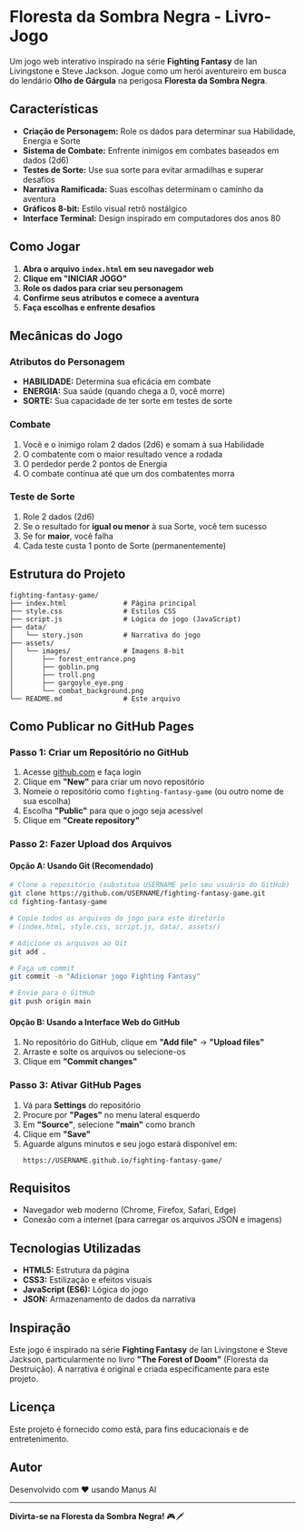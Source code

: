 # Floresta da Sombra Negra - Livro-Jogo

Um jogo web interativo inspirado na série **Fighting Fantasy** de Ian Livingstone e Steve Jackson. Jogue como um herói aventureiro em busca do lendário **Olho de Gárgula** na perigosa **Floresta da Sombra Negra**.

## Características

- **Criação de Personagem:** Role os dados para determinar sua Habilidade, Energia e Sorte
- **Sistema de Combate:** Enfrente inimigos em combates baseados em dados (2d6)
- **Testes de Sorte:** Use sua sorte para evitar armadilhas e superar desafios
- **Narrativa Ramificada:** Suas escolhas determinam o caminho da aventura
- **Gráficos 8-bit:** Estilo visual retrô nostálgico
- **Interface Terminal:** Design inspirado em computadores dos anos 80

## Como Jogar

1. **Abra o arquivo `index.html` em seu navegador web**
2. **Clique em "INICIAR JOGO"**
3. **Role os dados para criar seu personagem**
4. **Confirme seus atributos e comece a aventura**
5. **Faça escolhas e enfrente desafios**

## Mecânicas do Jogo

### Atributos do Personagem

- **HABILIDADE:** Determina sua eficácia em combate
- **ENERGIA:** Sua saúde (quando chega a 0, você morre)
- **SORTE:** Sua capacidade de ter sorte em testes de sorte

### Combate

1. Você e o inimigo rolam 2 dados (2d6) e somam à sua Habilidade
2. O combatente com o maior resultado vence a rodada
3. O perdedor perde 2 pontos de Energia
4. O combate continua até que um dos combatentes morra

### Teste de Sorte

1. Role 2 dados (2d6)
2. Se o resultado for **igual ou menor** à sua Sorte, você tem sucesso
3. Se for **maior**, você falha
4. Cada teste custa 1 ponto de Sorte (permanentemente)

## Estrutura do Projeto

```
fighting-fantasy-game/
├── index.html              # Página principal
├── style.css               # Estilos CSS
├── script.js               # Lógica do jogo (JavaScript)
├── data/
│   └── story.json          # Narrativa do jogo
├── assets/
│   └── images/             # Imagens 8-bit
│       ├── forest_entrance.png
│       ├── goblin.png
│       ├── troll.png
│       ├── gargoyle_eye.png
│       └── combat_background.png
└── README.md               # Este arquivo
```

## Como Publicar no GitHub Pages

### Passo 1: Criar um Repositório no GitHub

1. Acesse [github.com](https://github.com) e faça login
2. Clique em **"New"** para criar um novo repositório
3. Nomeie o repositório como `fighting-fantasy-game` (ou outro nome de sua escolha)
4. Escolha **"Public"** para que o jogo seja acessível
5. Clique em **"Create repository"**

### Passo 2: Fazer Upload dos Arquivos

#### Opção A: Usando Git (Recomendado)

```bash
# Clone o repositório (substitua USERNAME pelo seu usuário do GitHub)
git clone https://github.com/USERNAME/fighting-fantasy-game.git
cd fighting-fantasy-game

# Copie todos os arquivos do jogo para este diretório
# (index.html, style.css, script.js, data/, assets/)

# Adicione os arquivos ao Git
git add .

# Faça um commit
git commit -m "Adicionar jogo Fighting Fantasy"

# Envie para o GitHub
git push origin main
```

#### Opção B: Usando a Interface Web do GitHub

1. No repositório do GitHub, clique em **"Add file"** → **"Upload files"**
2. Arraste e solte os arquivos ou selecione-os
3. Clique em **"Commit changes"**

### Passo 3: Ativar GitHub Pages

1. Vá para **Settings** do repositório
2. Procure por **"Pages"** no menu lateral esquerdo
3. Em **"Source"**, selecione **"main"** como branch
4. Clique em **"Save"**
5. Aguarde alguns minutos e seu jogo estará disponível em:
   ```
   https://USERNAME.github.io/fighting-fantasy-game/
   ```

## Requisitos

- Navegador web moderno (Chrome, Firefox, Safari, Edge)
- Conexão com a internet (para carregar os arquivos JSON e imagens)

## Tecnologias Utilizadas

- **HTML5:** Estrutura da página
- **CSS3:** Estilização e efeitos visuais
- **JavaScript (ES6):** Lógica do jogo
- **JSON:** Armazenamento de dados da narrativa

## Inspiração

Este jogo é inspirado na série **Fighting Fantasy** de Ian Livingstone e Steve Jackson, particularmente no livro **"The Forest of Doom"** (Floresta da Destruição). A narrativa é original e criada especificamente para este projeto.

## Licença

Este projeto é fornecido como está, para fins educacionais e de entretenimento.

## Autor

Desenvolvido com ❤️ usando Manus AI

---

**Divirta-se na Floresta da Sombra Negra!** 🎮🗡️

